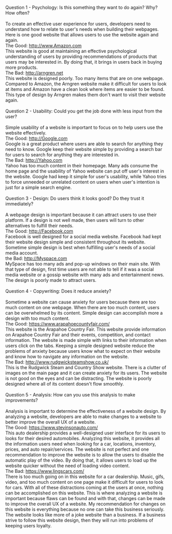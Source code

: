 Question 1 - Psychology: Is this something they want to do again? Why? How often? <br /><br />
To create an effective user experience for users, developers need to understand how to relate to user's needs when building their webpages. Here is one good website that allows users to use the website again and again. <br />
The Good: http://www.Amazon.com <br />
This website is good at maintaining an effective psychological understanding of users by providing recommendations of products that users may be interested in.  By doing that, it brings in users back in buying more products. <br />
The Bad: http://arngren.net <br />
This website is designed poorly.  Too many items that are on one webpage.  Compared to Amazon, the Arngren website make it difficult for users to look at items and Amazon have a clean look where items are easier to be found.  This type of design by Arngren makes them don't want to visit their website again. <br /><br />
Question 2 - Usability: Could you get the job done with less input from the user? <br /><br />
Simple usability of a website is important to focus on to help users use the website effectively. <br />
The Good: http://Google.com <br />
Google is a great product where users are able to search for anything they need to know.  Google keep their website simple by providing a search bar for users to search for anything they are interested in. <br />
The Bad: http://Yahoo.com <br />
Yahoo has too much content in their homepage.  Many ads consume the home page and the usability of Yahoo website can put off user's interest in the website.  Google had keep it simple for user's usability, while Yahoo tries to force unneeded or unrelated content on users when user's intention is just for a simple search engine. <br /><br />
Question 3 - Design: Do users think it looks good? Do they trust it immediately? <br /><br/>
A webpage design is important because it can attract users to use their platform.  If a design is not well made, then users will turn to other alternatives to fulfill their needs. <br />
The Good: http://Facebook.com <br />
Facebook is well designed for a social media website.  Facebook had kept their website design simple and consistent throughout its website.  Sometime simple design is best when fulfilling user's needs of a social media account. <br />
the Bad: http://Myspace.com <br />
MySpace has too many ads and pop-up windows on their main site.  With that type of design, first time users are not able to tell if it was a social media website or a gossip website with many ads and entertainment news.  The design is poorly made to attract users. <br /><br />
Question 4 - Copywriting: Does it reduce anxiety? <br /><br />
Sometime a website can cause anxiety for users because there are too much content on one webpage.  When there are too much content, users can be overwhelmed by its content.  Simple design can accomplish more a design with too much content. <br />
The Good: https://www.arapahoecountyfair.com/ <br />
This website is the Arapahoe Country Fair.  This website provide information on Arapahoe Country Fair and their events, competition, and contact information.  The website is made simple with links to their information when users click on the tabs. Keeping a simple designed website reduce the problems of anxiety because users know what to expect on their website and know how to navigate any information on the website. <br />
The Bad: http://www.rudgwicksteamshow.co.uk/ <br />
This is the Rudgwick Steam and Country Show website.  There is a clutter of images on the main page and it can create anxiety for its users.  The website is not good on the eyes and can be distracting.  The website is poorly designed where all of its content doesn't flow smoothly. <br /><br />
Question 5 - Analysis: How can you use this analysis to make improvements? <br /><br />
Analysis is important to determine the effectiveness of a website design.  By analyzing a website, developers are able to make changes to a website to better improve the overall UX of a website. <br />
The Good: https://www.stevinsonauto.com/ <br />
This auto dealership provides a well-designed user interface for its users to looks for their desired automobiles.  Analyzing this website, it provides all the information users need when looking for a car, locations, inventory, prices, and auto repair/services.  The website is not perfect and one recommendation to improve the website is to allow the users to disable the automatic play of the video.  By doing that, it allows users to load up the website quicker without the need of loading video content. <br />
The Bad: https://www.lingscars.com/ <br />
There is too much going on in this website for a car dealership.  Music, gifs, video, and too much content on one page make it difficult for users to look for cars.  With all of these distractions coming at the users at once, nothing can be accomplished on this website.  This is where analyzing a website is important because flaws can be found and with that, changes can be made to improve the overall UX of a website.  My recommendation for changes on this website is everything because no one can take this business seriously.  The website looks like more of a joke website than a business.  If a business strive to follow this website design, then they will run into problems of keeping users loyalty.
